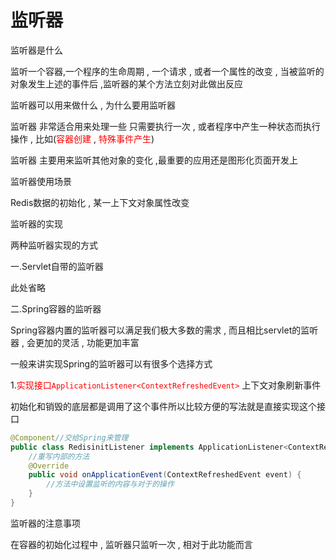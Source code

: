 # 监听器

监听器是什么

监听一个容器,一个程序的生命周期 , 一个请求 , 或者一个属性的改变 , 当被监听的对象发生上述的事件后 ,监听器的某个方法立刻对此做出反应







监听器可以用来做什么 , 为什么要用监听器

监听器 非常适合用来处理一些 只需要执行一次 , 或者程序中产生一种状态而执行操作 , 比如(<font style="color:red">容器创建</font> , <font style="color:red">特殊事件产生</font>)

监听器 主要用来监听其他对象的变化 ,最重要的应用还是图形化页面开发上





监听器使用场景

Redis数据的初始化 , 某一上下文对象属性改变









监听器的实现

两种监听器实现的方式 

一.Servlet自带的监听器

此处省略

二.Spring容器的监听器

Spring容器内置的监听器可以满足我们极大多数的需求 , 而且相比servlet的监听器 , 会更加的灵活 , 功能更加丰富

一般来讲实现Spring的监听器可以有很多个选择方式

1.<font style="color:red">实现接口`ApplicationListener<ContextRefreshedEvent>`</font>  上下文对象刷新事件

初始化和销毁的底层都是调用了这个事件所以比较方便的写法就是直接实现这个接口

```java
@Component//交给Spring来管理
public class RedisinitListener implements ApplicationListener<ContextRefreshedEvent> {
	//重写内部的方法
    @Override
    public void onApplicationEvent(ContextRefreshedEvent event) {    
    	//方法中设置监听的内容与对于的操作
    }
}

```







监听器的注意事项

在容器的初始化过程中 , 监听器只监听一次 , 相对于此功能而言 